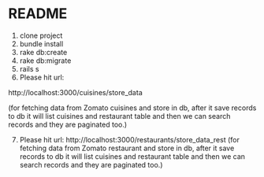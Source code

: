 # README

1. clone project
2. bundle install
3. rake db:create
4. rake db:migrate
5. rails s
6. Please hit url: 

http://localhost:3000/cuisines/store_data 

(for fetching data from Zomato cuisines and store in db, after it save records to db it will list cuisines and restaurant table and then we can search records and they are paginated too.)

7. Please hit url: 
http://localhost:3000/restaurants/store_data_rest 
(for fetching data from Zomato restaurant and store in db, after it save records to db it will list cuisines and restaurant table and then we can search records and they are paginated too.)
